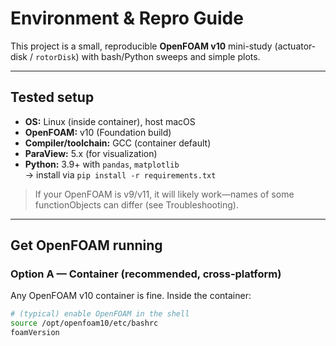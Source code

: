 # Environment & Repro Guide

This project is a small, reproducible **OpenFOAM v10** mini-study (actuator-disk / `rotorDisk`) with bash/Python sweeps and simple plots.

---

## Tested setup

- **OS:** Linux (inside container), host macOS
- **OpenFOAM:** v10 (Foundation build)
- **Compiler/toolchain:** GCC (container default)
- **ParaView:** 5.x (for visualization)
- **Python:** 3.9+ with `pandas`, `matplotlib`  
  → install via `pip install -r requirements.txt`

> If your OpenFOAM is v9/v11, it will likely work—names of some functionObjects can differ (see Troubleshooting).

---

## Get OpenFOAM running

### Option A — Container (recommended, cross-platform)
Any OpenFOAM v10 container is fine. Inside the container:
```bash
# (typical) enable OpenFOAM in the shell
source /opt/openfoam10/etc/bashrc
foamVersion
